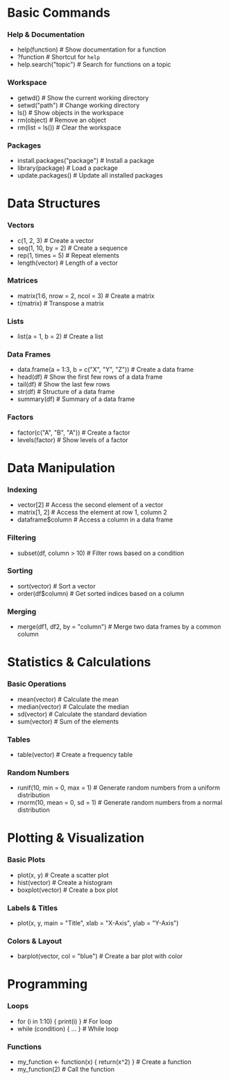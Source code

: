 # Basic Commands
### Help & Documentation
- help(function)              # Show documentation for a function
- ?function                   # Shortcut for `help`
- help.search("topic")        # Search for functions on a topic

### Workspace
- getwd()                     # Show the current working directory
- setwd("path")               # Change working directory
- ls()                        # Show objects in the workspace
- rm(object)                  # Remove an object
- rm(list = ls())             # Clear the workspace

### Packages
- install.packages("package") # Install a package
- library(package)            # Load a package
- update.packages()           # Update all installed packages

# Data Structures
### Vectors
- c(1, 2, 3)                  # Create a vector
- seq(1, 10, by = 2)          # Create a sequence
- rep(1, times = 5)           # Repeat elements
- length(vector)              # Length of a vector

### Matrices
- matrix(1:6, nrow = 2, ncol = 3) # Create a matrix
- t(matrix)                     # Transpose a matrix

### Lists
- list(a = 1, b = 2)           # Create a list

### Data Frames
- data.frame(a = 1:3, b = c("X", "Y", "Z")) # Create a data frame
- head(df)                     # Show the first few rows of a data frame
- tail(df)                     # Show the last few rows
- str(df)                      # Structure of a data frame
- summary(df)                  # Summary of a data frame

### Factors
- factor(c("A", "B", "A"))     # Create a factor
- levels(factor)               # Show levels of a factor

# Data Manipulation
### Indexing
- vector[2]                   # Access the second element of a vector
- matrix[1, 2]                # Access the element at row 1, column 2
- dataframe$column            # Access a column in a data frame

### Filtering
- subset(df, column > 10)     # Filter rows based on a condition

### Sorting
- sort(vector)                # Sort a vector
- order(df$column)            # Get sorted indices based on a column

### Merging
- merge(df1, df2, by = "column") # Merge two data frames by a common column

# Statistics & Calculations
### Basic Operations
- mean(vector)                # Calculate the mean
- median(vector)              # Calculate the median
- sd(vector)                  # Calculate the standard deviation
- sum(vector)                 # Sum of the elements

### Tables
- table(vector)               # Create a frequency table

### Random Numbers
- runif(10, min = 0, max = 1) # Generate random numbers from a uniform distribution
- rnorm(10, mean = 0, sd = 1) # Generate random numbers from a normal distribution

# Plotting & Visualization
### Basic Plots
- plot(x, y)                  # Create a scatter plot
- hist(vector)                # Create a histogram
- boxplot(vector)             # Create a box plot

### Labels & Titles
- plot(x, y, main = "Title", xlab = "X-Axis", ylab = "Y-Axis")

### Colors & Layout
- barplot(vector, col = "blue") # Create a bar plot with color

# Programming
### Loops
- for (i in 1:10) { print(i) }   # For loop
- while (condition) { ... }       # While loop

### Functions
- my_function <- function(x) { return(x^2) }  # Create a function
- my_function(2)                            # Call the function
